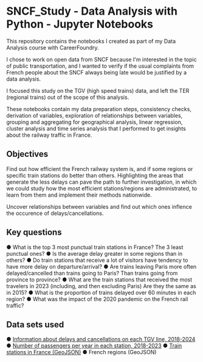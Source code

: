 # SNCF_Study - Data Analysis with Python - Jupyter Notebooks
This repository contains the notebooks I created as part of my Data Analysis course with CareerFoundry.

I chose to work on open data from SNCF because I'm interested in the topic of public transportation, and I wanted to verify if the usual complaints from French people about the SNCF always being late would be justified by a data analysis.

I focused this study on the TGV (high speed trains) data, and left the TER (regional trains) out of the scope of this analysis.

These notebooks contain my data preparation steps, consistency checks, derivation of variables, exploration of relationships between variables, grouping and aggregating for geographical analysis, linear regression, cluster analysis and time series analysis that I performed to get insights about the railway traffic in France.

## Objectives
Find out how efficient the French railway system is, and if some regions or specific train stations do better than others. Highlighting the areas that generate the less delays can pave the path to further investigation, in which we could study how the most efficient stations/regions are administrated, to learn from them and implement their methods nationwide.

Uncover relationships between variables and find out which ones inflence the occurence of delays/cancellations.

## Key questions

● What is the top 3 most punctual train stations in France? The 3 least punctual ones?
● Is the average delay greater in some regions than in others?
● Do train stations that receive a lot of visitors have tendency to have more delay on departure/arrival?
● Are trains leaving Paris more often delayed/cancelled than trains going to Paris? Than trains going from province to province?
● What are the train stations that received the most travelers in 2023 (including, and then excluding Paris) Are they the same as in 2015? 
● What is the proportion of trains delayed over 60 minutes in each region? 
● What was the impact of the 2020 pandemic on the French rail traffic?

## Data sets used
● [Information about delays and cancellations on each TGV line, 2018-2024](https://ressources.data.sncf.com/explore/dataset/regularite-mensuelle-tgv-aqst/information/?sort=date)
● [Number of passengers per year in each station, 2018-2023](https://ressources.data.sncf.com/explore/dataset/frequentation-gares/information/?disjunctive.nom_gare&disjunctive.code_postal)
● [Train stations in France (GeoJSON)](https://ressources.data.sncf.com/explore/dataset/gares-de-voyageurs/information/?disjunctive.segment_drg)
● French regions (GeoJSON)
